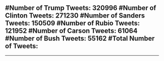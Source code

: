 #Number of Trump Tweets: 320996
#Number of Clinton Tweets: 271230
#Number of Sanders Tweets: 150509
#Number of Rubio Tweets: 121952
#Number of Carson Tweets: 61064
#Number of Bush Tweets: 55162
#Total Number of Tweets:  
---
---
